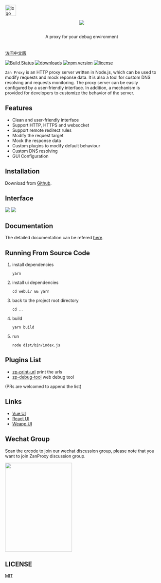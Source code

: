<p  align="left">
    <a href="https://github.com/youzan/"><img alt="logo" width="36" height="36" src="https://img.yzcdn.cn/public_files/2017/02/09/e84aa8cbbf7852688c86218c1f3bbf17.png" alt="youzan">
    </a>
</p>

<p  align="center">
<img src="https://img.yzcdn.cn/public_files/2018/07/16/78d4c3e8ac0cb627f57628b9e2c89346.png">
</p>

<p align="center" style="margin: 30px 0 35px;">A proxy for your debug environment</p>

[访问中文版](./README.zh-CN.md)

[![Build Status](https://travis-ci.org/youzan/zan-proxy.svg?branch=master)](https://travis-ci.org/youzan/zan-proxy)
[![downloads](https://img.shields.io/npm/dt/zan-proxy.svg)](https://www.npmjs.com/package/zan-proxy)
[![npm version](https://img.shields.io/npm/v/zan-proxy.svg?style=flat)](https://www.npmjs.com/package/zan-proxy)
[![license](https://img.shields.io/npm/l/zan-proxy.svg)](https://www.npmjs.com/package/zan-proxy)

`Zan Proxy` is an HTTP proxy server written in Node.js, which can be used to modify requests and mock reponse data. It is also a tool for custom DNS resolving and requests monitoring.
The proxy server can be easily configured by a user-friendly interface. In addition, a mechanism is provided for developers to customize the behavior of the server.

## Features

* Clean and user-friendly interface
* Support HTTP, HTTPS and websocket
* Support remote redirect rules
* Modify the request target
* Mock the response data
* Custom plugins to modify default behaviour
* Custom DNS resolving
* GUI Configuration

## Installation

Download from [Github](https://github.com/youzan/zan-proxy/releases).

## Interface

<img src="https://img.yzcdn.cn/public_files/2019/03/01/b101dc19661fda0341aaff08239ac528.png" />

<img src="https://img.yzcdn.cn/public_files/2018/03/29/538c49fa295df7dc7184d75fc1c1ab99.png" />

## Documentation

The detailed documentation can be refered [here](https://youzan.github.io/zan-proxy/book/).

## Running From Source Code

1. install dependencies

    ```shell
    yarn
    ```

2. install ui dependencies

    ```shell
    cd webui/ && yarn
    ```

3. back to the project root directory

    ```shell
    cd ..
    ```

4. build

    ```shell
    yarn build
    ```

5. run

    ```shell
    node dist/bin/index.js
    ```

## Plugins List

* [zp-print-url](https://www.npmjs.com/package/zp-print-url) print the urls
* [zp-debug-tool](https://www.npmjs.com/package/zp-debug-tool) web debug tool

(PRs are welcomed to append the list)

## Links

* [Vue UI](https://github.com/youzan/vant)
* [React UI](https://www.youzanyun.com/zanui/zent)
* [Weapp UI](https://github.com/youzan/zanui-weapp)

## Wechat Group

Scan the qrcode to join our wechat discussion group, please note that you want to join ZanProxy discussion group.

<img src="https://img.yzcdn.cn/vant/wechat_20180606.png" width="220" height="292" >

## LICENSE

[MIT](https://zh.wikipedia.org/wiki/MIT%E8%A8%B1%E5%8F%AF%E8%AD%89)
